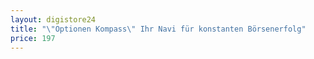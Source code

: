 ```yaml
---
layout: digistore24
title: "\"Optionen Kompass\" Ihr Navi für konstanten Börsenerfolg"
price: 197
---
```

